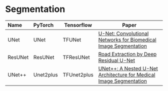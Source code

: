 # Segmentation

| Name    | PyTorch   | Tensorflow | Paper                                                                                                  |
|:--------|:----------|------------|--------------------------------------------------------------------------------------------------------|
| UNet    | UNet      | TFUNet     | [U-Net: Convolutional Networks for Biomedical Image Segmentation](https://arxiv.org/abs/1505.04597)    |
| ResUNet | ResUNet   | TFResUNet  | [Road Extraction by Deep Residual U-Net](https://arxiv.org/abs/1711.10684)                             |
| UNet++  | Unet2plus | TFUnet2plus| [UNet++: A Nested U-Net Architecture for Medical Image Segmentation](https://arxiv.org/abs/1807.10165) |

